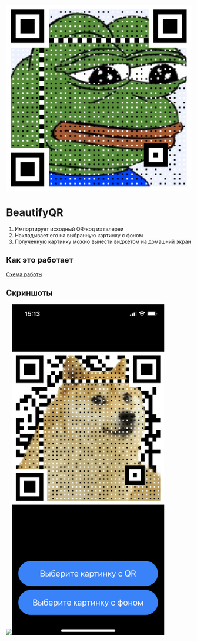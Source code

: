 <img src="Docs/header.jpeg">

# BeautifyQR

1. Импортирует исходный QR-код из галереи
2. Накладывает его на выбранную картинку с фоном
3. Полученную картинку можно вынести виджетом на домашний экран

## Как это работает

[Схема работы](Docs/HowItWorks.pdf)

## Скриншоты

<img src="Docs/screen1.PNG" width=414><img src="Docs/screen2.PNG" width=414>